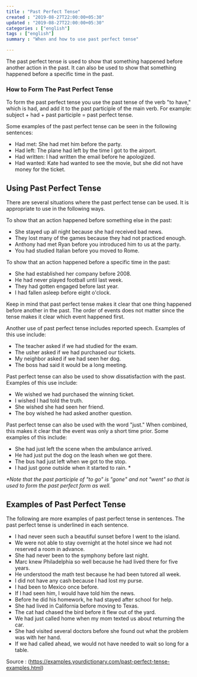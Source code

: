 ```yaml
---
title : "Past Perfect Tense"
created : "2019-08-27T22:00:00+05:30"
updated : "2019-08-27T22:00:00+05:30"
categories : ["english"]
tags : ["english"]
summary : "When and how to use past perfect tense"

---
```


The past perfect tense is used to show that something happened before another action in the past. It can also be used to show that something happened before a specific time in the past.

### How to Form The Past Perfect Tense

To form the past perfect tense you use the past tense of the verb "to have," which is had, and add it to the past participle of the main verb. For example: subject + had + past participle = past perfect tense.

Some examples of the past perfect tense can be seen in the following sentences:

*   Had met: She had met him before the party.
*   Had left: The plane had left by the time I got to the airport.
*   Had written: I had written the email before he apologized.
*   Had wanted: Kate had wanted to see the movie, but she did not have money for the ticket.

Using Past Perfect Tense
------------------------

There are several situations where the past perfect tense can be used. It is appropriate to use in the following ways.

To show that an action happened before something else in the past:

*   She stayed up all night because she had received bad news.
*   They lost many of the games because they had not practiced enough.
*   Anthony had met Ryan before you introduced him to us at the party.
*   You had studied Italian before you moved to Rome.

To show that an action happened before a specific time in the past:

*   She had established her company before 2008.
*   He had never played football until last week.
*   They had gotten engaged before last year.
*   I had fallen asleep before eight o'clock.

Keep in mind that past perfect tense makes it clear that one thing happened before another in the past. The order of events does not matter since the tense makes it clear which event happened first.

Another use of past perfect tense includes reported speech. Examples of this use include:

*   The teacher asked if we had studied for the exam.
*   The usher asked if we had purchased our tickets.
*   My neighbor asked if we had seen her dog.
*   The boss had said it would be a long meeting.

Past perfect tense can also be used to show dissatisfaction with the past. Examples of this use include:

*   We wished we had purchased the winning ticket.
*   I wished I had told the truth.
*   She wished she had seen her friend.
*   The boy wished he had asked another question.

Past perfect tense can also be used with the word "just." When combined, this makes it clear that the event was only a short time prior. Some examples of this include:

*   She had just left the scene when the ambulance arrived.
*   He had just put the dog on the leash when we got there.
*   The bus had just left when we got to the stop.
*   I had just gone outside when it started to rain. \*

_\*Note that the past participle of "to go" is "gone" and not "went" so that is used to form the past perfect form as well._

Examples of Past Perfect Tense
------------------------------

The following are more examples of past perfect tense in sentences. The past perfect tense is underlined in each sentence.

*   I had never seen such a beautiful sunset before I went to the island.
*   We were not able to stay overnight at the hotel since we had not reserved a room in advance.
*   She had never been to the symphony before last night.
*   Marc knew Philadelphia so well because he had lived there for five years.
*   He understood the math test because he had been tutored all week.
*   I did not have any cash because I had lost my purse.
*   I had been to Mexico once before.
*   If I had seen him, I would have told him the news.
*   Before he did his homework, he had stayed after school for help.
*   She had lived in California before moving to Texas.
*   The cat had chased the bird before it flew out of the yard.
*   We had just called home when my mom texted us about returning the car.
*   She had visited several doctors before she found out what the problem was with her hand.
*   If we had called ahead, we would not have needed to wait so long for a table.

Source : (https://examples.yourdictionary.com/past-perfect-tense-examples.html)
